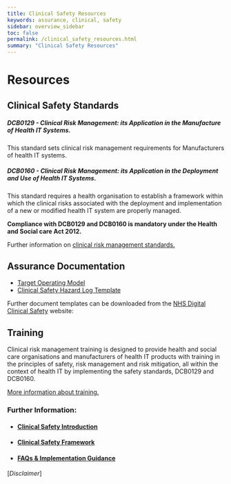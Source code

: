 ```yaml
---
title: Clinical Safety Resources
keywords: assurance, clinical, safety
sidebar: overview_sidebar
toc: false
permalink: /clinical_safety_resources.html
summary: "Clinical Safety Resources"
---
```


# Resources

## Clinical Safety Standards

##### DCB0129 - Clinical Risk Management: its Application in the Manufacture of Health IT Systems.
This standard sets clinical risk management requirements for Manufacturers of health IT systems.

##### DCB0160 - Clinical Risk Management: its Application in the Deployment and Use of Health IT Systems.
This standard requires a health organisation to establish a framework within which the clinical risks associated with the deployment and implementation of a new or modified health IT system are properly managed.

**Compliance with DCB0129 and DCB0160 is mandatory under the Health and Social care Act 2012.**  

Further information on [clinical risk management standards.](https://digital.nhs.uk/services/solution-assurance/the-clinical-safety-team/clinical-risk-management-standards)

## Assurance Documentation

- [Target Operating Model](downloads/agreements/Target_Operating_Model_-_e-RS_APIs_-_Self-Evaluation_Checklist_V1.4.xlsx)
- [Clinical Safety Hazard Log Template](https://digital.nhs.uk/binaries/content/assets/legacy/excel/g/m/hazard_log_template.xlsx)

Further document templates can be downloaded from the [NHS Digital Clinical Safety](https://digital.nhs.uk/services/solution-assurance/the-clinical-safety-team/clinical-safety-documentation#clinical-risk-management) website:


##	Training
Clinical risk management training is designed to provide health and social care organisations and manufacturers of health IT products with training in the principles of safety, risk management and risk mitigation, all within the context of health IT by implementing the safety standards, DCB0129 and DCB0160.

[More information about training.](https://digital.nhs.uk/services/solution-assurance/the-clinical-safety-team/clinical-risk-management-training)


### Further Information:
- #### [Clinical Safety Introduction](/clinical_safety_intro.html)
- #### [Clinical Safety Framework](/clinical_safety_framework.html)
- #### [FAQs & Implementation Guidance](/clinical_safety_faqs.html)

[*Disclaimer*]
